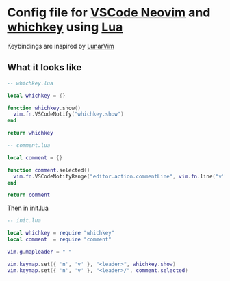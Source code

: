# Config file for [VSCode Neovim](https://github.com/vscode-neovim/vscode-neovim) and [whichkey](https://github.com/VSpaceCode/vscode-which-key) using [Lua](https://www.lua.org/)

Keybindings are inspired by [LunarVim](https://github.com/lunarvim/lunarvim)

## What it looks like

```lua
-- whichkey.lua

local whichkey = {}

function whichkey.show()
  vim.fn.VSCodeNotify("whichkey.show")
end

return whichkey
```

```lua
-- comment.lua

local comment = {}

function comment.selected()
  vim.fn.VSCodeNotifyRange("editor.action.commentLine", vim.fn.line("v"), vim.fn.line("."), 1)
end

return comment
```

Then in init.lua

```lua
-- init.lua

local whichkey = require "whichkey"
local comment  = require "comment"

vim.g.mapleader = " "

vim.keymap.set({ 'n', 'v' }, "<leader>", whichkey.show)
vim.keymap.set({ 'n', 'v' }, "<leader>/", comment.selected)
```
